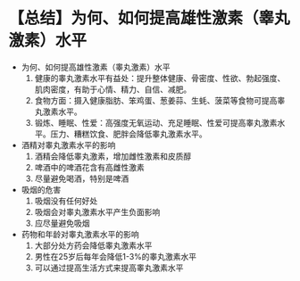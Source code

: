 # 【总结】为何、如何提高雄性激素（睾丸激素）水平

-   为何、如何提高雄性激素（睾丸激素）水平
    1.  健康的睾丸激素水平有益处：提升整体健康、骨密度、性欲、勃起强度、肌肉密度，有助于心情、精力、自信、减肥。
    2.  食物方面：摄入健康脂肪、笨鸡蛋、葱姜蒜、生蚝、菠菜等食物可提高睾丸激素水平。
    3.  锻炼、睡眠、性爱：高强度无氧运动、充足睡眠、性爱可提高睾丸激素水平。压力、糟糕饮食、肥胖会降低睾丸激素水平。
-   酒精对睾丸激素水平的影响
    1.  酒精会降低睾丸激素，增加雌性激素和皮质醇
    2.  啤酒中的啤酒花含有高雌性激素
    3.  尽量避免喝酒，特别是啤酒
-   吸烟的危害
    1.  吸烟没有任何好处
    2.  吸烟会对睾丸激素水平产生负面影响
    3.  应尽量避免吸烟
-   药物和年龄对睾丸激素水平的影响
    1.  大部分处方药会降低睾丸激素水平
    2.  男性在25岁后每年会降低1-3%的睾丸激素水平
    3.  可以通过提高生活方式来提高睾丸激素水平